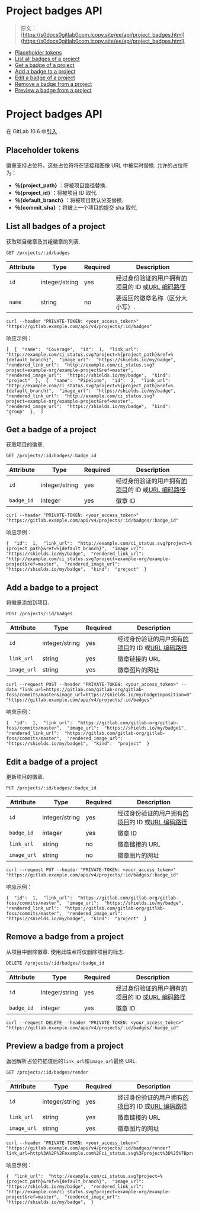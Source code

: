 # Project badges API

> 原文：[https://s0docs0gitlab0com.icopy.site/ee/api/project_badges.html](https://s0docs0gitlab0com.icopy.site/ee/api/project_badges.html)

*   [Placeholder tokens](#placeholder-tokens)
*   [List all badges of a project](#list-all-badges-of-a-project)
*   [Get a badge of a project](#get-a-badge-of-a-project)
*   [Add a badge to a project](#add-a-badge-to-a-project)
*   [Edit a badge of a project](#edit-a-badge-of-a-project)
*   [Remove a badge from a project](#remove-a-badge-from-a-project)
*   [Preview a badge from a project](#preview-a-badge-from-a-project)

# Project badges API[](#project-badges-api "Permalink")

在 GitLab 10.6 中[引入](https://gitlab.com/gitlab-org/gitlab-foss/-/merge_requests/17082) .

## Placeholder tokens[](#placeholder-tokens "Permalink")

徽章支持占位符，这些占位符将在链接和图像 URL 中被实时替换. 允许的占位符为：

*   **％{project_path}** ：将被项目路径替换.
*   **％{project_id}** ：将被项目 ID 取代.
*   **％{default_branch}** ：将被项目默认分支替换.
*   **％{commit_sha}** ：将被上一个项目的提交 sha 取代.

## List all badges of a project[](#list-all-badges-of-a-project "Permalink")

获取项目徽章及其组徽章的列表.

```
GET /projects/:id/badges 
```

| Attribute | Type | Required | Description |
| --- | --- | --- | --- |
| `id` | integer/string | yes | 经过身份验证的用户拥有[的项目](README.html#namespaced-path-encoding)的 ID 或[URL 编码路径](README.html#namespaced-path-encoding) |
| `name` | string | no | 要返回的徽章名称（区分大小写）. |

```
curl --header "PRIVATE-TOKEN: <your_access_token>" "https://gitlab.example.com/api/v4/projects/:id/badges" 
```

响应示例：

```
[  {  "name":  "Coverage",  "id":  1,  "link_url":  "http://example.com/ci_status.svg?project=%{project_path}&ref=%{default_branch}",  "image_url":  "https://shields.io/my/badge",  "rendered_link_url":  "http://example.com/ci_status.svg?project=example-org/example-project&ref=master",  "rendered_image_url":  "https://shields.io/my/badge",  "kind":  "project"  },  {  "name":  "Pipeline",  "id":  2,  "link_url":  "http://example.com/ci_status.svg?project=%{project_path}&ref=%{default_branch}",  "image_url":  "https://shields.io/my/badge",  "rendered_link_url":  "http://example.com/ci_status.svg?project=example-org/example-project&ref=master",  "rendered_image_url":  "https://shields.io/my/badge",  "kind":  "group"  },  ] 
```

## Get a badge of a project[](#get-a-badge-of-a-project "Permalink")

获取项目的徽章.

```
GET /projects/:id/badges/:badge_id 
```

| Attribute | Type | Required | Description |
| --- | --- | --- | --- |
| `id` | integer/string | yes | 经过身份验证的用户拥有[的项目](README.html#namespaced-path-encoding)的 ID 或[URL 编码路径](README.html#namespaced-path-encoding) |
| `badge_id` | integer | yes | 徽章 ID |

```
curl --header "PRIVATE-TOKEN: <your_access_token>" "https://gitlab.example.com/api/v4/projects/:id/badges/:badge_id" 
```

响应示例：

```
{  "id":  1,  "link_url":  "http://example.com/ci_status.svg?project=%{project_path}&ref=%{default_branch}",  "image_url":  "https://shields.io/my/badge",  "rendered_link_url":  "http://example.com/ci_status.svg?project=example-org/example-project&ref=master",  "rendered_image_url":  "https://shields.io/my/badge",  "kind":  "project"  } 
```

## Add a badge to a project[](#add-a-badge-to-a-project "Permalink")

将徽章添加到项目.

```
POST /projects/:id/badges 
```

| Attribute | Type | Required | Description |
| --- | --- | --- | --- |
| `id` | integer/string | yes | 经过身份验证的用户拥有[的项目](README.html#namespaced-path-encoding)的 ID 或[URL 编码路径](README.html#namespaced-path-encoding) |
| `link_url` | string | yes | 徽章链接的 URL |
| `image_url` | string | yes | 徽章图片的网址 |

```
curl --request POST --header "PRIVATE-TOKEN: <your_access_token>" --data "link_url=https://gitlab.com/gitlab-org/gitlab-foss/commits/master&image_url=https://shields.io/my/badge1&position=0" "https://gitlab.example.com/api/v4/projects/:id/badges" 
```

响应示例：

```
{  "id":  1,  "link_url":  "https://gitlab.com/gitlab-org/gitlab-foss/commits/master",  "image_url":  "https://shields.io/my/badge1",  "rendered_link_url":  "https://gitlab.com/gitlab-org/gitlab-foss/commits/master",  "rendered_image_url":  "https://shields.io/my/badge1",  "kind":  "project"  } 
```

## Edit a badge of a project[](#edit-a-badge-of-a-project "Permalink")

更新项目的徽章.

```
PUT /projects/:id/badges/:badge_id 
```

| Attribute | Type | Required | Description |
| --- | --- | --- | --- |
| `id` | integer/string | yes | 经过身份验证的用户拥有[的项目](README.html#namespaced-path-encoding)的 ID 或[URL 编码路径](README.html#namespaced-path-encoding) |
| `badge_id` | integer | yes | 徽章 ID |
| `link_url` | string | no | 徽章链接的 URL |
| `image_url` | string | no | 徽章图片的网址 |

```
curl --request PUT --header "PRIVATE-TOKEN: <your_access_token>" "https://gitlab.example.com/api/v4/projects/:id/badges/:badge_id" 
```

响应示例：

```
{  "id":  1,  "link_url":  "https://gitlab.com/gitlab-org/gitlab-foss/commits/master",  "image_url":  "https://shields.io/my/badge",  "rendered_link_url":  "https://gitlab.com/gitlab-org/gitlab-foss/commits/master",  "rendered_image_url":  "https://shields.io/my/badge",  "kind":  "project"  } 
```

## Remove a badge from a project[](#remove-a-badge-from-a-project "Permalink")

从项目中删除徽章. 使用此端点将仅删除项目的标志.

```
DELETE /projects/:id/badges/:badge_id 
```

| Attribute | Type | Required | Description |
| --- | --- | --- | --- |
| `id` | integer/string | yes | 经过身份验证的用户拥有[的项目](README.html#namespaced-path-encoding)的 ID 或[URL 编码路径](README.html#namespaced-path-encoding) |
| `badge_id` | integer | yes | 徽章 ID |

```
curl --request DELETE --header "PRIVATE-TOKEN: <your_access_token>" "https://gitlab.example.com/api/v4/projects/:id/badges/:badge_id" 
```

## Preview a badge from a project[](#preview-a-badge-from-a-project "Permalink")

返回解析占位符插值后的`link_url`和`image_url`最终 URL.

```
GET /projects/:id/badges/render 
```

| Attribute | Type | Required | Description |
| --- | --- | --- | --- |
| `id` | integer/string | yes | 经过身份验证的用户拥有[的项目](README.html#namespaced-path-encoding)的 ID 或[URL 编码路径](README.html#namespaced-path-encoding) |
| `link_url` | string | yes | 徽章链接的 URL |
| `image_url` | string | yes | 徽章图片的网址 |

```
curl --header "PRIVATE-TOKEN: <your_access_token>" "https://gitlab.example.com/api/v4/projects/:id/badges/render?link_url=http%3A%2F%2Fexample.com%2Fci_status.svg%3Fproject%3D%25%7Bproject_path%7D%26ref%3D%25%7Bdefault_branch%7D&image_url=https%3A%2F%2Fshields.io%2Fmy%2Fbadge" 
```

响应示例：

```
{  "link_url":  "http://example.com/ci_status.svg?project=%{project_path}&ref=%{default_branch}",  "image_url":  "https://shields.io/my/badge",  "rendered_link_url":  "http://example.com/ci_status.svg?project=example-org/example-project&ref=master",  "rendered_image_url":  "https://shields.io/my/badge",  } 
```